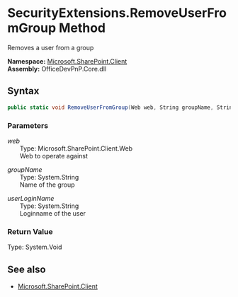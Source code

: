 # SecurityExtensions.RemoveUserFromGroup Method  
Removes a user from a group  

**Namespace:** [Microsoft.SharePoint.Client](Microsoft.SharePoint.Client.md)  
**Assembly:** OfficeDevPnP.Core.dll  
## Syntax
```C#
public static void RemoveUserFromGroup(Web web, String groupName, String userLoginName)
```
### Parameters
*web*  
&emsp;&emsp;Type: Microsoft.SharePoint.Client.Web  
&emsp;&emsp;Web to operate against  
  
*groupName*  
&emsp;&emsp;Type: System.String  
&emsp;&emsp;Name of the group  
  
*userLoginName*  
&emsp;&emsp;Type: System.String  
&emsp;&emsp;Loginname of the user  
  
### Return Value
Type: System.Void  

## See also
- [Microsoft.SharePoint.Client](Microsoft.SharePoint.Client.md)
